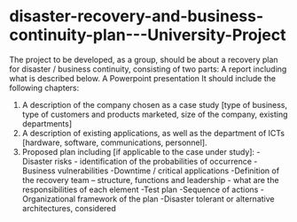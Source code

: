 # disaster-recovery-and-business-continuity-plan---University-Project
The project to be developed, as a group, should be about a recovery plan for
disaster / business continuity, consisting of two parts:
A report including what is described below.
A Powerpoint presentation
It should include the following chapters:
1. A description of the company chosen as a case study [type of business,
type of customers and products marketed, size of the company,
existing departments]
2. A description of existing applications, as well as the department of
ICTs [hardware, software, communications, personnel].
3. Proposed plan including [if applicable to the case under study]:
-Disaster risks - identification of the probabilities of
occurrence
-Business vulnerabilities
-Downtime / critical applications
-Definition of the recovery team – structure, functions and
leadership - what are the responsibilities of each element
-Test plan
-Sequence of actions
-Organizational framework of the plan
-Disaster tolerant or alternative architectures, considered
